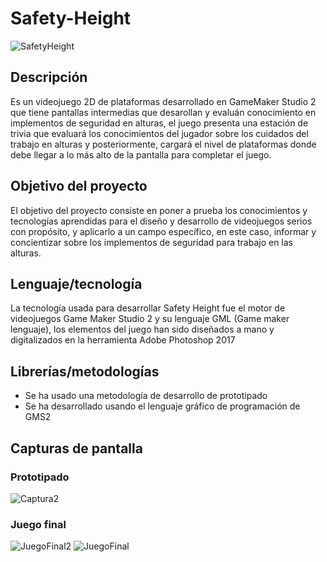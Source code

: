 # Safety-Height
![SafetyHeight](https://user-images.githubusercontent.com/48640697/111043230-6f343380-840f-11eb-9c1b-e62eff442c42.png)
## Descripción
Es un videojuego 2D de plataformas desarrollado en GameMaker Studio 2 que tiene pantallas intermedias que desarollan y evaluán conocimiento en implementos de seguridad en alturas, el juego presenta una estación de trivia que evaluará los conocimientos del jugador sobre los cuidados del trabajo en alturas y posteriormente, cargará el nivel de plataformas donde debe llegar a lo más alto de la pantalla para completar el juego.
## Objetivo del proyecto
El objetivo del proyecto consiste en poner a prueba los conocimientos y tecnologías aprendidas para el diseño y desarrollo de videojuegos serios con propósito, y aplicarlo a un campo específico, en este caso, informar y concientizar sobre los implementos de seguridad para trabajo en las alturas.
## Lenguaje/tecnología
La tecnología usada para desarrollar Safety Height fue el motor de videojuegos Game Maker Studio 2 y su lenguaje GML (Game maker lenguaje), los elementos del juego han sido diseñados a mano y digitalizados en la herramienta Adobe Photoshop 2017
## Librerías/metodologías
- Se ha usado una metodología de desarrollo de prototipado
- Se ha desarrollado usando el lenguaje gráfico de programación de GMS2
## Capturas de pantalla
### Prototipado
![Captura2](https://user-images.githubusercontent.com/48640697/111043136-f2a15500-840e-11eb-81f3-9b6836de3852.PNG)
### Juego final
![JuegoFinal2](https://user-images.githubusercontent.com/48640697/111043232-71968d80-840f-11eb-92c8-befee0690f82.png)
![JuegoFinal](https://user-images.githubusercontent.com/48640697/111043237-752a1480-840f-11eb-8809-b397eb71c980.png)
